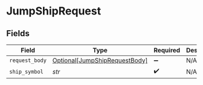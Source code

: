 # JumpShipRequest


## Fields

| Field                                                                           | Type                                                                            | Required                                                                        | Description                                                                     |
| ------------------------------------------------------------------------------- | ------------------------------------------------------------------------------- | ------------------------------------------------------------------------------- | ------------------------------------------------------------------------------- |
| `request_body`                                                                  | [Optional[JumpShipRequestBody]](../../models/operations/jumpshiprequestbody.md) | :heavy_minus_sign:                                                              | N/A                                                                             |
| `ship_symbol`                                                                   | *str*                                                                           | :heavy_check_mark:                                                              | N/A                                                                             |
